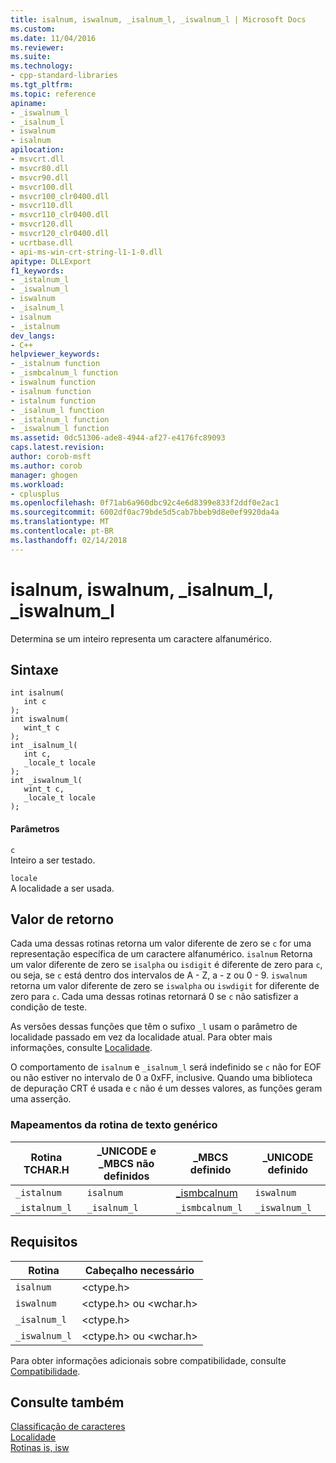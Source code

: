 ```yaml
---
title: isalnum, iswalnum, _isalnum_l, _iswalnum_l | Microsoft Docs
ms.custom: 
ms.date: 11/04/2016
ms.reviewer: 
ms.suite: 
ms.technology:
- cpp-standard-libraries
ms.tgt_pltfrm: 
ms.topic: reference
apiname:
- _iswalnum_l
- _isalnum_l
- iswalnum
- isalnum
apilocation:
- msvcrt.dll
- msvcr80.dll
- msvcr90.dll
- msvcr100.dll
- msvcr100_clr0400.dll
- msvcr110.dll
- msvcr110_clr0400.dll
- msvcr120.dll
- msvcr120_clr0400.dll
- ucrtbase.dll
- api-ms-win-crt-string-l1-1-0.dll
apitype: DLLExport
f1_keywords:
- _istalnum_l
- _iswalnum_l
- iswalnum
- _isalnum_l
- isalnum
- _istalnum
dev_langs:
- C++
helpviewer_keywords:
- _istalnum function
- _ismbcalnum_l function
- iswalnum function
- isalnum function
- istalnum function
- _isalnum_l function
- _istalnum_l function
- _iswalnum_l function
ms.assetid: 0dc51306-ade8-4944-af27-e4176fc89093
caps.latest.revision: 
author: corob-msft
ms.author: corob
manager: ghogen
ms.workload:
- cplusplus
ms.openlocfilehash: 0f71ab6a960dbc92c4e6d8399e833f2ddf0e2ac1
ms.sourcegitcommit: 6002df0ac79bde5d5cab7bbeb9d8e0ef9920da4a
ms.translationtype: MT
ms.contentlocale: pt-BR
ms.lasthandoff: 02/14/2018
---
```

# <a name="isalnum-iswalnum-isalnuml-iswalnuml"></a>isalnum, iswalnum, _isalnum_l, _iswalnum_l
Determina se um inteiro representa um caractere alfanumérico.  
  
## <a name="syntax"></a>Sintaxe  
  
```  
int isalnum(   
   int c   
);  
int iswalnum(   
   wint_t c   
);  
int _isalnum_l(   
   int c,  
   _locale_t locale  
);  
int _iswalnum_l(   
   wint_t c,  
   _locale_t locale  
);  
```  
  
#### <a name="parameters"></a>Parâmetros  
 `c`  
 Inteiro a ser testado.  
  
 `locale`  
 A localidade a ser usada.  
  
## <a name="return-value"></a>Valor de retorno  
 Cada uma dessas rotinas retorna um valor diferente de zero se `c` for uma representação específica de um caractere alfanumérico. `isalnum` Retorna um valor diferente de zero se `isalpha` ou `isdigit` é diferente de zero para `c`, ou seja, se `c` está dentro dos intervalos de A - Z, a - z ou 0 - 9. `iswalnum` retorna um valor diferente de zero se `iswalpha` ou `iswdigit` for diferente de zero para `c`. Cada uma dessas rotinas retornará 0 se `c` não satisfizer a condição de teste.  
  
 As versões dessas funções que têm o sufixo `_l` usam o parâmetro de localidade passado em vez da localidade atual. Para obter mais informações, consulte [Localidade](../../c-runtime-library/locale.md).  
  
 O comportamento de `isalnum` e `_isalnum_l` será indefinido se `c` não for EOF ou não estiver no intervalo de 0 a 0xFF, inclusive. Quando uma biblioteca de depuração CRT é usada e `c` não é um desses valores, as funções geram uma asserção.  
  
### <a name="generic-text-routine-mappings"></a>Mapeamentos da rotina de texto genérico  
  
|Rotina TCHAR.H|_UNICODE e _MBCS não definidos|_MBCS definido|_UNICODE definido|  
|---------------------|------------------------------------|--------------------|-----------------------|  
|`_istalnum`|`isalnum`|[_ismbcalnum](../../c-runtime-library/reference/ismbcalnum-functions.md)|`iswalnum`|  
|`_istalnum_l`|`_isalnum_l`|`_ismbcalnum_l`|`_iswalnum_l`|  
  
## <a name="requirements"></a>Requisitos  
  
|Rotina|Cabeçalho necessário|  
|-------------|---------------------|  
|`isalnum`|\<ctype.h>|  
|`iswalnum`|\<ctype.h> ou \<wchar.h>|  
|`_isalnum_l`|\<ctype.h>|  
|`_iswalnum_l`|\<ctype.h> ou \<wchar.h>|  
  
 Para obter informações adicionais sobre compatibilidade, consulte [Compatibilidade](../../c-runtime-library/compatibility.md).  
  
## <a name="see-also"></a>Consulte também  
 [Classificação de caracteres](../../c-runtime-library/character-classification.md)   
 [Localidade](../../c-runtime-library/locale.md)   
 [Rotinas is, isw](../../c-runtime-library/is-isw-routines.md)